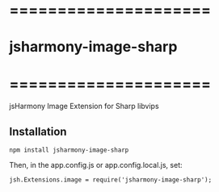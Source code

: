 # =====================
# jsharmony-image-sharp
# =====================

jsHarmony Image Extension for Sharp libvips

## Installation

```
npm install jsharmony-image-sharp
```

Then, in the app.config.js or app.config.local.js, set:

```
jsh.Extensions.image = require('jsharmony-image-sharp');
```